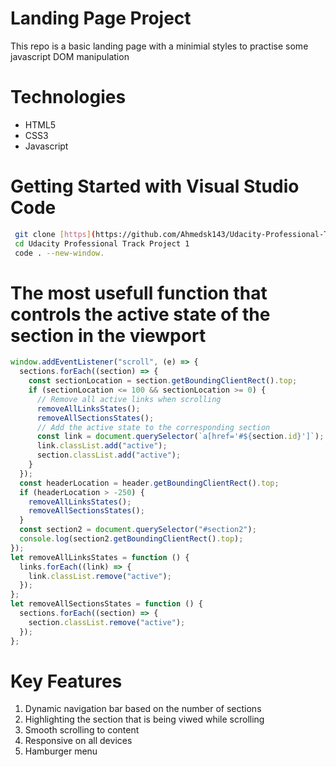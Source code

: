 # Landing Page Project

This repo is a basic landing page with a minimial styles to practise some javascript DOM manipulation

# Technologies

- HTML5
- CSS3
- Javascript

# Getting Started with Visual Studio Code

```bash
 git clone [https](https://github.com/Ahmedsk143/Udacity-Professional-Track-Project-1.git)
 cd Udacity Professional Track Project 1
 code . --new-window.
```

# The most usefull function that controls the active state of the section in the viewport

```javascript
window.addEventListener("scroll", (e) => {
  sections.forEach((section) => {
    const sectionLocation = section.getBoundingClientRect().top;
    if (sectionLocation <= 100 && sectionLocation >= 0) {
      // Remove all active links when scrolling
      removeAllLinksStates();
      removeAllSectionsStates();
      // Add the active state to the corresponding section
      const link = document.querySelector(`a[href='#${section.id}']`);
      link.classList.add("active");
      section.classList.add("active");
    }
  });
  const headerLocation = header.getBoundingClientRect().top;
  if (headerLocation > -250) {
    removeAllLinksStates();
    removeAllSectionsStates();
  }
  const section2 = document.querySelector("#section2");
  console.log(section2.getBoundingClientRect().top);
});
let removeAllLinksStates = function () {
  links.forEach((link) => {
    link.classList.remove("active");
  });
};
let removeAllSectionsStates = function () {
  sections.forEach((section) => {
    section.classList.remove("active");
  });
};
```

# Key Features

1. Dynamic navigation bar based on the number of sections
2. Highlighting the section that is being viwed while scrolling
3. Smooth scrolling to content
4. Responsive on all devices
5. Hamburger menu
